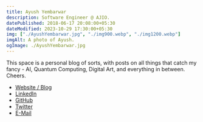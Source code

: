 ```yaml
---
title: Ayush Yembarwar
description: Software Engineer @ AJIO.
datePublished: 2018-06-17 20:08:00+05:30
dateModified: 2023-10-29 17:30:00+05:30
img: ["./AyushYembarwar.jpg", "./img900.webp", "./img1200.webp"]
imgAlt: A photo of Ayush.
ogImage: ./AyushYembarwar.jpg
---
```


This space is a personal blog of sorts, with posts on all things that catch my fancy - AI, Quantum Computing, Digital Art, and everything in between.
Cheers.

  
- [Website / Blog](https://subwayHareArmy.github.io)  
- [LinkedIn](https://www.linkedin.com/in/ayush-yembarwar-646173b5/)
- [GitHub](https://github.com/subwayHareArmy)
- [Twitter](https://twitter.com/AyushYembarwar)
- [E-Mail](mailto:AyushYembarwar@gmail.com?Subject=Redirect%20from%20Blog%3A%20&amp;Body=Hey%20Ayush%2C%0A%0A)
